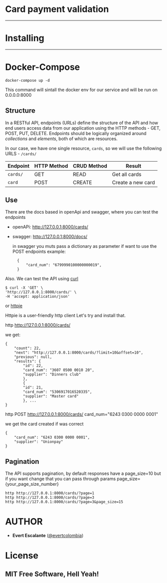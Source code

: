 # Card payment validation
------------

# Installing
------------

# Docker-Compose

```
docker-compose up -d
```

This command will sintall the docker env for our service
and will be run on 0.0.0.0:8000



## Structure
In a RESTful API, endpoints (URLs) define the structure of the API and how end users access data from our application using the HTTP methods - GET, POST, PUT, DELETE. Endpoints should be logically organized around _collections_ and _elements_, both of which are resources.

In our case, we have one single resource, `cards`, so we will use the following URLS - `/cards/`

Endpoint |HTTP Method | CRUD Method | Result
-- | -- |-- |--
`cards/` | GET | READ | Get all cards
`card`| POST | CREATE | Create a new card

## Use

There are the docs based in openApi and swagger, where you can test the endpoints

- openAPi: http://127.0.0.1:8000/cards/
- swagger: http://127.0.0.1:8000/docs/

    in swagger you muts pass a dictionary as parameter if want to use the POST endpoints
    example:

        {
            "card_num": "6799990100000000019",
        }

Also. We can test the API using [curl](https://curl.haxx.se/) 

    $ curl -X 'GET' \
    'http://127.0.0.1:8000/cards/' \
    -H 'accept: application/json'

or [httpie](https://github.com/jakubroztocil/httpie#installation)


Httpie is a user-friendly http client  Let's try and install that.

http  http://127.0.0.1:8000/cards/


we get:

    {
        "count": 22,
        "next": "http://127.0.0.1:8000/cards/?limit=10&offset=10",
        "previous": null,
        "results": {
            "id": 22,
            "card_num": "3607 0500 0010 20",
            "supplier": "Dinners club"
            },
            {
            "id": 21,
            "card_num": "5306917016520335",
            "supplier": "Master card"
            }, ...
    }

http POST http://127.0.0.1:8000/cards/ card_num="6243 0300 0000 0001"

we get the card created if was correct

    {
        "card_num": "6243 0300 0000 0001",
        "supplier": "Unionpay"
    }


## Pagination
The API supports pagination, by default responses have a page_size=10 but if you want change that you can pass through params page_size={your_page_size_number}
```
http http://127.0.0.1:8000/cards/?page=1
http http://127.0.0.1:8000/cards/?page=3
http http://127.0.0.1:8000/cards/?page=3&page_size=15
```

# AUTHOR
* **Evert Escalante** ([@evertcolombia](https://github.com/evertcolombia))

# License
## MIT Free Software, Hell Yeah!